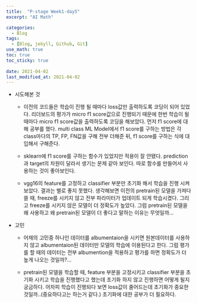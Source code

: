 ```yaml
---
title:  "P-stage Week1-day5"
excerpt: "AI Math"

categories:
  - Blog
tags:
  - [Blog, jekyll, Github, Git]
use_math: true
toc: true
toc_sticky: true
 
date: 2021-04-02
last_modified_at: 2021-04-02
---
```


* 시도해본 것

    * 이전의 코드들은 학습이 진행 될 때마다 loss값만 출력하도록 코딩이 되어 있었다. 리더보드의 평가가 micro f1 score값으로 진행되기 때문에 한번 학습이 될 때마다 micro f1 score값을 출력하도록 코딩을 해보았다. 먼저 f1 score에 대해 공부를 했다. multi class ML Model에서 f1 score를 구하는 방법은 각 class마다의 TP, FP, FN값을 구해 전부 더해준 뒤, f1 score를 구하는 식에 대입해서 구해준다.

    * sklearn에 f1 score를 구하는 함수가 있었지만 적용이 잘 안됐다. prediction과 target의 차원이 달라서 생기는 문제 같아 보인다. 따로 함수를 만들어서 사용하는 것이 좋아보인다.


    * vgg16의 feature를 고정하고 classifier 부분만 초기화 해서 학습을 진행 시켜보았다. 결과는 별로 좋지 못했다. 생각해보면 이전의 pretrain된 모델을 가져다 쓸 때, freeze를 시키지 않고 전부 파라미터가 업데이트 되게 학습시켰다. 그리고 freeze를 시키지 않은 모델이 더 정확도가 높았다. 그럼 pretrain된 모델을 왜 사용하고 왜 pretrain된 모델이 더 좋다고 말하는 이유는 무엇일까...

* 고민

    * 어제의 고민중 하나인 데이터를 albumentaion을 시키면 원본데이터를 사용하지 않고 albumentaion된 데이터만 모델의 학습에 이용된다고 한다. 그럼 평가를 할 때의 데이터는 전부 albumention을 적용하고 평가를 하면 정확도가 더 높게 나오는 것일까?...

    * pretrain된 모델을 학습할 때, feature 부분을 고정시키고 classifier 부분을 초기화 시키고 학습을 진행했다고 했는데 초기화 하지 않고 진행하면 어떻게 될지 궁금하다. 어차피 학습이 진행되다 보면 loss값이 줄어드는데 초기화가 중요한것일까..(중요하다고는 하는거 같다.) 초기화에 대한 공부가 더 필요하다.
